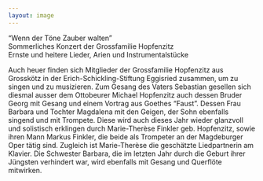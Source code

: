 ```yaml
---
layout: image
---
```


“Wenn der Töne Zauber walten”  
Sommerliches Konzert der Grossfamilie Hopfenzitz  
Ernste und heitere Lieder, Arien und Instrumentalstücke  

Auch heuer finden sich Mitglieder der Grossfamilie Hopfenzitz aus Grosskötz in der Erich-Schickling-Stiftung Eggisried zusammen, um zu singen und zu musizieren. Zum Gesang des Vaters Sebastian gesellen sich diesmal ausser dem Ottobeurer Michael Hopfenzitz auch dessen Bruder Georg mit Gesang und einem Vortrag aus Goethes “Faust”. Dessen Frau Barbara und Tochter Magdalena mit den Geigen, der Sohn ebenfalls singend und mit Trompete. Diese wird auch dieses Jahr wieder glanzvoll und solistisch erklingen durch Marie-Therèse Finkler geb. Hopfenzitz, sowie ihren Mann Markus Finkler, die beide als Trompeter an der Magdeburger Oper tätig sind. Zugleich ist Marie-Therèse die geschätzte Liedpartnerin am Klavier. Die Schwester Barbara, die im letzten Jahr durch die Geburt ihrer Jüngsten verhindert war, wird ebenfalls mit Gesang und Querflöte mitwirken.

